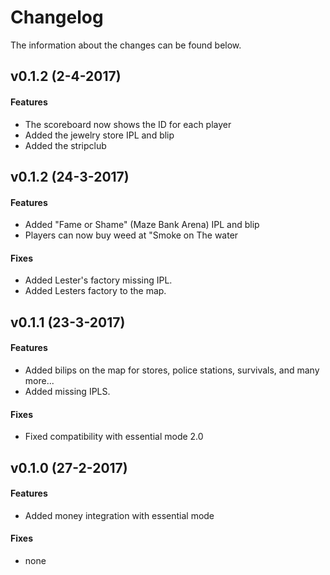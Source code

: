 # Changelog
The information about the changes can be found below.   

## v0.1.2 (2-4-2017)   
#### Features
- The scoreboard now shows the ID for each player
- Added the jewelry store IPL and blip
- Added the stripclub

## v0.1.2 (24-3-2017)   
#### Features
- Added "Fame or Shame" (Maze Bank Arena) IPL and blip
- Players can now buy weed at "Smoke on The water

#### Fixes
- Added Lester's factory missing IPL.
- Added Lesters factory to the map.

## v0.1.1 (23-3-2017)   
#### Features
- Added bilips on the map for stores, police stations, survivals, and many more...
- Added missing IPLS.

#### Fixes
- Fixed compatibility with essential mode 2.0   

## v0.1.0 (27-2-2017)  
#### Features
- Added money integration with essential mode

#### Fixes
- none
